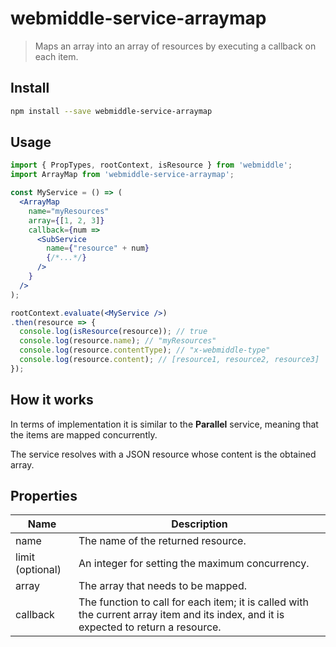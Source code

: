 # webmiddle-service-arraymap

> Maps an array into an array of resources by executing a callback on each
item.

## Install

```bash
npm install --save webmiddle-service-arraymap
```

## Usage

```jsx
import { PropTypes, rootContext, isResource } from 'webmiddle';
import ArrayMap from 'webmiddle-service-arraymap';

const MyService = () => (
  <ArrayMap
    name="myResources"
    array={[1, 2, 3]}
    callback={num =>
      <SubService
        name={"resource" + num}
        {/*...*/}
      />
    }
  />
);

rootContext.evaluate(<MyService />)
.then(resource => {
  console.log(isResource(resource)); // true
  console.log(resource.name); // "myResources" 
  console.log(resource.contentType); // "x-webmiddle-type"
  console.log(resource.content); // [resource1, resource2, resource3]
});
```

## How it works

In terms of implementation it is similar to the **Parallel** service,
meaning that the items are mapped concurrently.

The service resolves with a JSON resource whose content is the obtained
array.

## Properties

Name                   | Description
-----------------------|------------------------------------------------------
name                   | The name of the returned resource.
limit (optional)       | An integer for setting the maximum concurrency.
array                  | The array that needs to be mapped.
callback               | The function to call for each item; it is called with the current array item and its index, and it is expected to return a resource.
